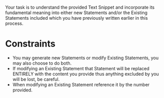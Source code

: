 

Your task is to understand the provided Text Snippet and incorporate its
fundamental meaning into either new Statements and/or the Existing Statements
included which you have previously written earlier in this process. 

# Constraints

- You may generate new Statements or modify Existing Statements, you may also
  choose to do both.
- If modifying an Existing Statement that Statement will be replaced ENTIRELY
  with the content you provide thus anything excluded by you will be lost, be
  careful.  
- When modifying an Existing Statement reference it by the number provided.
